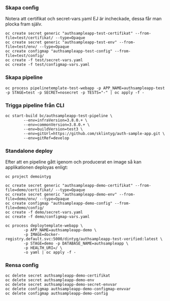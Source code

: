 
### Skapa config

Notera att certifikat och secret-vars.yaml EJ är incheckade, dessa får man plocka fram själv.

    oc create secret generic "authsampleapp-test-certifikat" --from-file=test/certifikat/ --type=Opaque
    oc create secret generic "authsampleapp-test-env" --from-file=test/env/ --type=Opaque
    oc create configmap "authsampleapp-test-config" --from-file=test/config/
    oc create -f test/secret-vars.yaml
    oc create -f test/configmap-vars.yaml


### Skapa pipeline

    oc process pipelinetemplate-test-webapp -p APP_NAME=authsampleapp-test -p STAGE=test -p SECRET=nosecret -p TESTS="-" | oc apply -f -

### Trigga pipeline från CLI

    oc start-build bc/authsampleapp-test-pipeline \
            --env=infraVersion=3.8.0.+ \
            --env=commonVersion=3.8.0.+ \
            --env=buildVersion=test3 \
            --env=gitUrl=https://github.com/sklintyg/auth-sample-app.git \
            --env=gitRef=develop

### Standalone deploy
Efter att en pipeline gått igenom och producerat en image så kan applikationen deployas enligt:

    oc project demointyg

    oc create secret generic "authsampleapp-demo-certifikat" --from-file=demo/certifikat/ --type=Opaque
    oc create secret generic "authsampleapp-demo-env" --from-file=demo/env/ --type=Opaque
    oc create configmap "authsampleapp-demo-config" --from-file=demo/config/
    oc create -f demo/secret-vars.yaml
    oc create -f demo/configmap-vars.yaml

    oc process deploytemplate-webapp \
            -p APP_NAME=authsampleapp-demo \
            -p IMAGE=docker-registry.default.svc:5000/dintyg/authsampleapp-test-verified:latest \
            -p STAGE=demo -p DATABASE_NAME=authsampleapp \
            -p HEALTH_URI=/ \
            -o yaml | oc apply -f -

### Rensa config

    oc delete secret authsampleapp-demo-certifikat
    oc delete secret authsampleapp-demo-env
    oc delete secret authsampleapp-demo-secret-envvar
    oc delete configmap authsampleapp-demo-configmap-envvar
    oc delete configmap authsampleapp-demo-config
